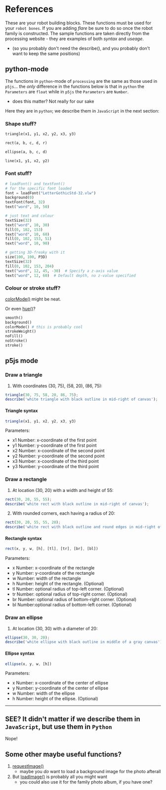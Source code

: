 # References

These are your robot building blocks. These functions must be used for your `robot bones`.
If you are adding _flare_ be sure to do so once the robot family is constructed.
The sample functions are taken directly from the processing website - they are examples of both _syntax_ and _useage_.

- (so you probably don't need the describe(), and you probably don't want to keep the same positions)

## python-mode

The functions in `python`-mode of `processing` are the same as those used in `p5js`... the _only_ difference in the functions below is that in `python` the `Parameters` are `float` while in `p5js` the `Parameters` are `Number`.

- does this matter? Not really for our sake

Here they are in `python`; we describe them in `JavaScript` in the next section:

### Shape stuff?

```Python
triangle(x1, y1, x2, y2, x3, y3)
```

```Python
rect(a, b, c, d, r)
```

```Python
ellipse(a, b, c, d)
```

```Python
line(x1, y1, x2, y2)
```

### Font stuff?

```Python
# loadFont() and textFont()
# for the specific font loaded
font = loadFont("LetterGothicStd-32.vlw")
background(0)
textFont(font, 32)
text("word", 10, 50)

# just text and colour
textSize(32)
text("word", 10, 30)
fill(0, 102, 153)
text("word", 10, 60)
fill(0, 102, 153, 51)
text("word", 10, 90)

# getting 3D-freaky with it
size(100, 100, P3D)
textSize(32)
fill(0, 102, 153, 204)
text("word", 12, 45, -30)  # Specify a z-axis value
text("word", 12, 60)  # Default depth, no z-value specified
```

### Colour or stroke stuff?

[colorMode()](https://py.processing.org/reference/colorMode.html) might be neat.

Or even  [hue()](https://py.processing.org/reference/hue.html)?

```Python
smooth()
background()
colorMode() # this is probably cool
strokeWeight()
noFill()
noStroke()
stroke()
```

## p5js mode

### Draw a triangle

1. With coordinates (30, 75), (58, 20), (86, 75):

```JavaScript
triangle(30, 75, 58, 20, 86, 75);
describe('white triangle with black outline in mid-right of canvas');
```

#### Triangle syntax

```JavaScript
triangle(x1, y1, x2, y2, x3, y3)
```

Parameters:

- x1 Number: x-coordinate of the first point
- y1 Number: y-coordinate of the first point
- x2 Number: x-coordinate of the second point
- y2 Number: y-coordinate of the second point
- x3 Number: x-coordinate of the third point
- y3 Number: y-coordinate of the third point

### Draw a rectangle

1. At location (30, 20) with a width and height of 55:

```JavaScript
rect(30, 20, 55, 55);
describe('white rect with black outline in mid-right of canvas');
```

2. With rounded corners, each having a radius of 20:

```JavaScript
rect(30, 20, 55, 55, 20);
describe('white rect with black outline and round edges in mid-right of canvas');
```

#### Rectangle syntax

```JavaScript
rect(x, y, w, [h], [tl], [tr], [br], [bl])
```

Parameters:

- x Number: x-coordinate of the rectangle
- y Number: y-coordinate of the rectangle
- w Number: width of the rectangle
- h Number: height of the rectangle. (Optional)
- tl Number: optional radius of top-left corner. (Optional)
- tr Number: optional radius of top-right corner. (Optional)
- br Number: optional radius of bottom-right corner. (Optional)
- bl Number:optional radius of bottom-left corner. (Optional)

### Draw an ellipse

1. At location (30, 30) with a diameter of 20:

```JavaScript
ellipse(30, 30, 20);
describe('white ellipse with black outline in middle of a gray canvas');
```

#### Ellipse syntax

```JavaScript
ellipse(x, y, w, [h])
```

Parameters:

- x Number: x-coordinate of the center of ellipse
- y Number: y-coordinate of the center of ellipse
- w Number: width of the ellipse
- h Number: height of the ellipse. (Optional)

---

## SEE? It didn't matter if we describe them in `JavaScript`, but use them in `Python`

Nope!

## Some other maybe useful functions?

1. [requestImage()](https://py.processing.org/reference/requestImage.html)
   - maybe you _do_ want to load a background image for the photo afterall
2. But [loadImage()](https://py.processing.org/reference/loadImage.html) is probably all you might want
   - you could also use it for the family photo album, if you have one?
